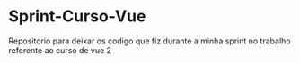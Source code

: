 # Sprint-Curso-Vue
Repositorio para deixar os codigo que fiz durante a minha sprint no trabalho referente ao curso de vue 2

